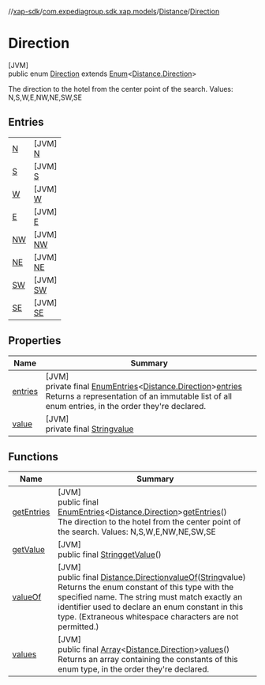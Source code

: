 //[xap-sdk](../../../../index.md)/[com.expediagroup.sdk.xap.models](../../index.md)/[Distance](../index.md)/[Direction](index.md)

# Direction

[JVM]\
public enum [Direction](index.md) extends [Enum](https://docs.oracle.com/javase/8/docs/api/java/lang/Enum.html)&lt;[Distance.Direction](index.md)&gt;

The direction to the hotel from the center point of the search. Values: N,S,W,E,NW,NE,SW,SE

## Entries

| | |
|---|---|
| [N](-n/index.md) | [JVM]<br>[N](-n/index.md) |
| [S](-s/index.md) | [JVM]<br>[S](-s/index.md) |
| [W](-w/index.md) | [JVM]<br>[W](-w/index.md) |
| [E](-e/index.md) | [JVM]<br>[E](-e/index.md) |
| [NW](-n-w/index.md) | [JVM]<br>[NW](-n-w/index.md) |
| [NE](-n-e/index.md) | [JVM]<br>[NE](-n-e/index.md) |
| [SW](-s-w/index.md) | [JVM]<br>[SW](-s-w/index.md) |
| [SE](-s-e/index.md) | [JVM]<br>[SE](-s-e/index.md) |

## Properties

| Name | Summary |
|---|---|
| [entries](index.md#-757620990%2FProperties%2F699445674) | [JVM]<br>private final [EnumEntries](https://kotlinlang.org/api/latest/jvm/stdlib/kotlin.enums/-enum-entries/index.html)&lt;[Distance.Direction](index.md)&gt;[entries](index.md#-757620990%2FProperties%2F699445674)<br>Returns a representation of an immutable list of all enum entries, in the order they're declared. |
| [value](index.md#1063555713%2FProperties%2F699445674) | [JVM]<br>private final [String](https://docs.oracle.com/javase/8/docs/api/java/lang/String.html)[value](index.md#1063555713%2FProperties%2F699445674) |

## Functions

| Name | Summary |
|---|---|
| [getEntries](get-entries.md) | [JVM]<br>public final [EnumEntries](https://kotlinlang.org/api/latest/jvm/stdlib/kotlin.enums/-enum-entries/index.html)&lt;[Distance.Direction](index.md)&gt;[getEntries](get-entries.md)()<br>The direction to the hotel from the center point of the search. Values: N,S,W,E,NW,NE,SW,SE |
| [getValue](get-value.md) | [JVM]<br>public final [String](https://docs.oracle.com/javase/8/docs/api/java/lang/String.html)[getValue](get-value.md)() |
| [valueOf](value-of.md) | [JVM]<br>public final [Distance.Direction](index.md)[valueOf](value-of.md)([String](https://docs.oracle.com/javase/8/docs/api/java/lang/String.html)value)<br>Returns the enum constant of this type with the specified name. The string must match exactly an identifier used to declare an enum constant in this type. (Extraneous whitespace characters are not permitted.) |
| [values](values.md) | [JVM]<br>public final [Array](https://kotlinlang.org/api/latest/jvm/stdlib/kotlin/-array/index.html)&lt;[Distance.Direction](index.md)&gt;[values](values.md)()<br>Returns an array containing the constants of this enum type, in the order they're declared. |
